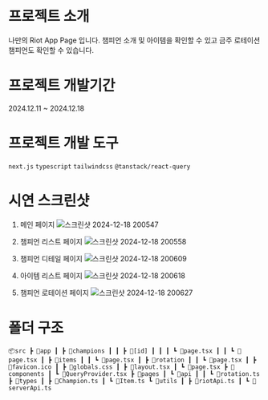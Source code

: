 # 프로젝트 소개
나만의 Riot App Page 입니다. 챔피언 소개 및 아이템을 확인할 수 있고 금주 로테이션 챔피언도 확인할 수 있습니다.

# 프로젝트 개발기간
2024.12.11 ~ 2024.12.18

# 프로젝트 개발 도구
`next.js` `typescript` `tailwindcss` `@tanstack/react-query` 

# 시연 스크린샷

1. 메인 페이지
![스크린샷 2024-12-18 200547](https://github.com/user-attachments/assets/21fef2bd-9b09-405f-ab10-b2633efbc3e9)

2. 챔피언 리스트 페이지
![스크린샷 2024-12-18 200558](https://github.com/user-attachments/assets/ba7cc852-eccd-4946-9a52-6ea734d5b3e1)

3. 챔피언 디테일 페이지
![스크린샷 2024-12-18 200609](https://github.com/user-attachments/assets/f07214ae-cd08-4a68-8c02-3e3e60cdfae5)

4. 아이템 리스트 페이지
![스크린샷 2024-12-18 200618](https://github.com/user-attachments/assets/40245fd2-8646-4844-a896-9bb838781a64)

5. 챔피언 로테이션 페이지
![스크린샷 2024-12-18 200627](https://github.com/user-attachments/assets/182818e1-cce4-4f01-9a2c-c01a9a638fde)

# 폴더 구조
`📦src
 ┣ 📂app
 ┃ ┣ 📂champions
 ┃ ┃ ┣ 📂[id]
 ┃ ┃ ┃ ┗ 📜page.tsx
 ┃ ┃ ┗ 📜page.tsx
 ┃ ┣ 📂items
 ┃ ┃ ┗ 📜page.tsx
 ┃ ┣ 📂rotation
 ┃ ┃ ┗ 📜page.tsx
 ┃ ┣ 📜favicon.ico
 ┃ ┣ 📜globals.css
 ┃ ┣ 📜layout.tsx
 ┃ ┗ 📜page.tsx
 ┣ 📂components
 ┃ ┗ 📜QueryProvider.tsx
 ┣ 📂pages
 ┃ ┗ 📂api
 ┃ ┃ ┗ 📜rotation.ts
 ┣ 📂types
 ┃ ┣ 📜Champion.ts
 ┃ ┗ 📜Item.ts
 ┗ 📂utils
 ┃ ┣ 📜riotApi.ts
 ┃ ┗ 📜serverApi.ts`
